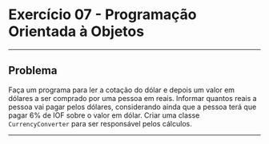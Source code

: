 # Exercício 07 - Programação Orientada à Objetos
---
## Problema
Faça um programa para ler a cotação do dólar e depois um valor em dólares a ser comprado por uma pessoa em reais. Informar quantos reais a pessoa vai pagar pelos dólares, considerando ainda que a pessoa terá que pagar 6% de IOF sobre o valor em dólar.
Criar uma classe `CurrencyConverter` para ser responsável pelos cálculos.

---